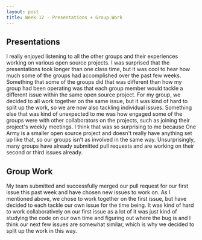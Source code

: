 ```yaml
---
layout: post
title: Week 12 - Presentations + Group Work
---
```

## Presentations
I really enjoyed listening to all the other groups and their experiences working on various open source projects. I was surprised that the presentations took longer than one class time, but it was cool to hear how much some of the groups had accomplished over the past few weeks. Something that some of the groups did that was different than how my group had been operating was that each group member would tackle a different issue within the same open source project. For my group, we decided to all work together on the same issue, but it was kind of hard to split up the work, so we are now also tackling individual issues. Something else that was kind of unexpected to me was how engaged some of the groups were with other collaborators on the projects, such as joining their project's weekly meetings. I think that was so surprising to me because One Army is a smaller open source project and doesn't really have anything set up like that, so our groups isn't as involved in the same way. Unsurprisingly, many groups have already submitted pull requests and are working on their second or third issues already.

## Group Work
My team submitted and successfully merged our pull request for our first issue this past week and have chosen new issues to work on. As I mentioned above, we chose to work together on the first issue, but have decided to each tackle our own issue for the time being. It was kind of hard to work collaboratively on our first issue as a lot of it was just kind of studying the code on our own time and figuring out where the bug is and I think our next few issues are somewhat similar, which is why we decided to split up the work in this way. 